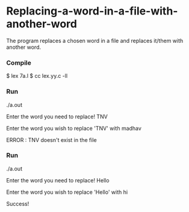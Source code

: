# Replacing-a-word-in-a-file-with-another-word
The program replaces a chosen word in a file and replaces it/them with another word.


### Compile

$ lex 7a.l
$ cc lex.yy.c -ll



### Run
./a.out

Enter the word you need to replace!
TNV  

Enter the word you wish to replace 'TNV' with
madhav

ERROR : TNV doesn't exist in the file


### Run
./a.out 

Enter the word you need to replace!
Hello 

Enter the word you wish to replace 'Hello' with
hi

Success!
